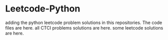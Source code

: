 # Leetcode-Python
adding the python leetcode problem solutions in this repositories. 
The code files are here.
all CTCI problems solutions are here.
some leetcode solutions are here.













































































































































































































































































































































































































































































































































































































































































































































































































































































































































































































































































































































